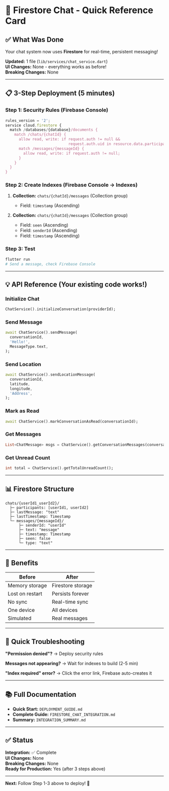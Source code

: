 # 🚀 Firestore Chat - Quick Reference Card

## ✅ What Was Done

Your chat system now uses **Firestore** for real-time, persistent messaging!

**Updated:** 1 file (`lib/services/chat_service.dart`)  
**UI Changes:** None - everything works as before!  
**Breaking Changes:** None

---

## 📋 3-Step Deployment (5 minutes)

### Step 1: Security Rules (Firebase Console)
```javascript
rules_version = '2';
service cloud.firestore {
  match /databases/{database}/documents {
    match /chats/{chatId} {
      allow read, write: if request.auth != null && 
                            request.auth.uid in resource.data.participants;
      match /messages/{messageId} {
        allow read, write: if request.auth != null;
      }
    }
  }
}
```

### Step 2: Create Indexes (Firebase Console → Indexes)
1. **Collection:** `chats/{chatId}/messages` (Collection group)
   - Field: `timestamp` (Ascending)

2. **Collection:** `chats/{chatId}/messages` (Collection group)
   - Field: `seen` (Ascending)
   - Field: `senderId` (Ascending)
   - Field: `timestamp` (Ascending)

### Step 3: Test
```bash
flutter run
# Send a message, check Firebase Console
```

---

## 💡 API Reference (Your existing code works!)

### Initialize Chat
```dart
ChatService().initializeConversation(providerId);
```

### Send Message
```dart
await ChatService().sendMessage(
  conversationId,
  'Hello!',
  MessageType.text,
);
```

### Send Location
```dart
await ChatService().sendLocationMessage(
  conversationId,
  latitude,
  longitude,
  'Address',
);
```

### Mark as Read
```dart
await ChatService().markConversationAsRead(conversationId);
```

### Get Messages
```dart
List<ChatMessage> msgs = ChatService().getConversationMessages(conversationId);
```

### Get Unread Count
```dart
int total = ChatService().getTotalUnreadCount();
```

---

## 📊 Firestore Structure

```
chats/{userId1_userId2}/
  ├─ participants: [userId1, userId2]
  ├─ lastMessage: "text"
  ├─ lastTimestamp: Timestamp
  └─ messages/{messageId}/
      ├─ senderId: "userId"
      ├─ text: "message"
      ├─ timestamp: Timestamp
      ├─ seen: false
      └─ type: "text"
```

---

## 🎯 Benefits

| Before | After |
|--------|-------|
| Memory storage | Firestore storage |
| Lost on restart | Persists forever |
| No sync | Real-time sync |
| One device | All devices |
| Simulated | Real messages |

---

## 🐛 Quick Troubleshooting

**"Permission denied"?**
→ Deploy security rules

**Messages not appearing?**
→ Wait for indexes to build (2-5 min)

**"Index required" error?**
→ Click the error link, Firebase auto-creates it

---

## 📚 Full Documentation

- **Quick Start:** `DEPLOYMENT_GUIDE.md`
- **Complete Guide:** `FIRESTORE_CHAT_INTEGRATION.md`  
- **Summary:** `INTEGRATION_SUMMARY.md`

---

## ✅ Status

**Integration:** ✅ Complete  
**UI Changes:** None  
**Breaking Changes:** None  
**Ready for Production:** Yes (after 3 steps above)

---

**Next:** Follow Step 1-3 above to deploy! 🚀
